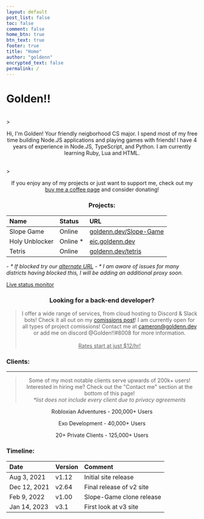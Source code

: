 ```yaml
---
layout: default
post_list: false
toc: false
comment: false
home_btn: true
btn_text: true
footer: true
title: "Home"
author: "goldenn"
encrypted_text: false
permalink: /
---
```


# Golden!!

<br>
>  <p style="text-align: center;">Hi, I'm Golden! Your friendly neigborhood CS major. I spend most of my free time building Node.JS applications and playing games with friends! I have 4 years of experience in Node.JS, TypeScript, and Python. I am currently learning Ruby, Lua and HTML.</p>
<br>
>  <p style="text-align: center;">If you enjoy any of my projects or just want to support me, check out my <a href="https://buymeacoffee.com/goldenn15">buy me a coffee page</a> and consider donating!</p>

<h3 style="text-align: center;"> Projects: </h3>

| Name        | Status  | URL          |
| :---------- | :------ | :----------- |
| Slope Game  | Online  | [goldenn.dev/Slope-Game](https://goldenn.dev/Slope-Game) |
| Holy Unblocker |  Online * | [eic.goldenn.dev](https://eic.goldenn.dev) |
| Tetris     | Online   | [goldenn.dev/tetris](https://goldenn.dev/tetris) |

*- * If blocked try our [alternate URL](https://website-aio-cameronja14u4o9xb.koyeb.app/)*
*- * I am aware of issues for many districts having blocked this, I will be adding an additional proxy soon.*

[Live status monitor](https://stats.uptimerobot.com/mMYm2cpLDG)

<h3 style="text-align: center;"> Looking for a back-end developer?</h3>

> <p style="text-align: center;"> I offer a wide range of services, from cloud hosting to Discord & Slack bots! Check it all out on my <a href="https://goldenn.dev/posts/comissions">comissions post</a>! I am currently open for all types of project comissions! Contact me at <a href="mailto:cameron@goldenn.dev">cameron@goldenn.dev</a> or add me on discord @Golden!!#8008 for more information.<br>  <br> <u>Rates start at just $12/hr!</u></p>


### Clients:
---
>  <p style="text-align: center;">Some of my most notable clients serve upwards of 200k+ users! Interested in hiring me? Check out the "Contact me" section at the bottom of this page!<br><i>*list does not include every client due to privacy agreements</i></p>
   <p style="text-align: center;">Robloxian Adventures - 200,000+ Users</p>
   <p style="text-align: center;">Exo Development - 40,000+ Users</p>
   <p style="text-align: center;">20+ Private Clients - 125,000+ Users</p>


### Timeline:

| Date         | Version   |  Comment                 |
| :----------- | :-------- |  :---------------------  |
|  Aug 3, 2021 |   v1.12   |  Initial site release    |
| Dec 12, 2021 |   v2.64   |  Final release of v2 site|
|  Feb 9, 2022 |   v1.00   |  Slope-Game clone release|
| Jan 14, 2023 |   v3.1    |  First look at v3 site   |

